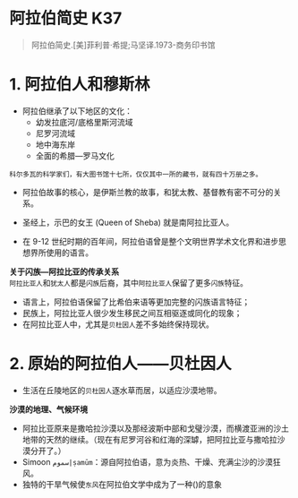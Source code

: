 # 阿拉伯简史 K37

> 阿拉伯简史.[美]菲利普·希提;马坚译.1973-商务印书馆

# 1. 阿拉伯人和穆斯林

- 阿拉伯继承了以下地区的文化：
	- 幼发拉底河/底格里斯河流域
	- 尼罗河流域
	- 地中海东岸
	- 全面的希腊—罗马文化

```
科尔多瓦的科学家们，有大图书馆十七所，仅仅其中一所的藏书，就有四十万册之多。
```


- 阿拉伯故事的核心，是伊斯兰教的故事，和犹太教、基督教有密不可分的关系。
- 圣经上，示巴的女王 (Queen of Sheba) 就是南阿拉比亚人。
  
- 在 9-12 世纪时期的百年间，阿拉伯语曾是整个文明世界学术文化界和进步思想界所使用的语言。

**关于闪族—阿拉比亚的传承关系**  
  `阿拉比亚人`和`犹太人`都是`闪族`后裔，其中`阿拉比亚人`保留了更多`闪族`特征。
  - 语言上，阿拉伯语保留了比希伯来语等更加完整的闪族语言特征；
  - 民族上，阿拉比亚人很少发生移民之间互相驱逐或同化的现象；
  - 在阿拉比亚人中，尤其是`贝杜因人`差不多始终保持现状。


# 2. 原始的阿拉伯人——贝杜因人

- 生活在丘陵地区的`贝杜因人`逐水草而居，以适应沙漠地带。

**沙漠的地理、气候环境**
- 阿拉比亚原来是撒哈拉沙漠以及那经波斯中部和戈璧沙漠，而横渡亚洲的沙土地带的天然的继续。（现在有尼罗河谷和红海的深罅，把阿拉比亚与撒哈拉沙漠分开了。）
- Simoon `سموم|ṣamūm`：源自阿拉伯语，意为炎热、干燥、充满尘沙的沙漠狂风。
- 独特的干旱气候使`东风`在阿拉伯文学中成为了一种()的意象